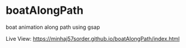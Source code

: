 # boatAlongPath
boat animation along path using gsap

Live View:   https://minhaj57sorder.github.io/boatAlongPath/index.html
